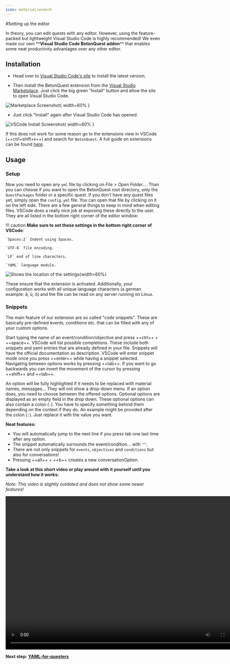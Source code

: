 ```yaml
---
icon: material/wrench
---
```

#Setting up the editor

In theory, you can edit quests with any editor. However, using the feature-packed but lightweight 
Visual Studio Code is highly recommended!
We even made our own **^^Visual Studio Code BetonQuest addon^^** 
that enables some neat productivity advantages over any other editor.

## Installation

* Head over to [Visual Studio Code's site](https://code.visualstudio.com)
  to install the latest version.

* Then install the BetonQuest extension from the
  [Visual Studio Marketplace](https://marketplace.visualstudio.com/items?itemName=BetonQuest.betonquest-code-snippets).
  Just click the big green "Install" button and allow the site to open Visual Studio Code.

![Marketplace Screenshot](../../_media/content/Tutorials/addon-marketplace.png){ width=60% }

* Just click "Install" again after Visual Studio Code has opened. 

![VSCode Install Screenshot](../../_media/content/Tutorials/addon-in-editor.png){ width=60% }
 
If this does not work for some reason go to the extensions view in VSCode (++ctrl+shift+x++) and search for `BetonQuest`.
A full guide on extensions can be found [here](https://code.visualstudio.com/docs/editor/extension-gallery).


## Usage

### Setup

Now you need to open any `yml` file by clicking on *File > Open Folder...*.
Than you can choose if you want to open the BetonQuest root directory, only the `QuestPackages` folder or a specific quest.
If you don't have any quest files yet, simply open the `config.yml` file.
You can open that file by clicking on it on the left side.
There are a few general things to keep in mind when editing files.
VSCode does a really nice job at exposing these directly to the user. They are all listed in the bottom right corner 
of the editor window:

!!! caution
    **Make sure to set these settings in the bottom right corner of VSCode**:

    `Spaces:2` Indent using Spaces. 
    
    `UTF-8` file encoding. 
    
    `LF` end of line characters. 
    
    `YAML` language module.

![Shows the location of the settings](../../_media/content/Tutorials/vscode.png){width=60%}

These ensure that the extension is activated.
Additionally, your configuration works with all unique language characters (a german example: ä, ü, ö)
and the file can be read on any server running on Linux.

### Snippets 
The main feature of our extension are so called "code snippets". These are basically pre-defined events, conditions etc.
that can be filled with any of your custom options.

Start typing the name of an event/condition/objective and press ++ctrl++ + ++space++. VSCode will list possible completions.
These include both snippets and yaml entries that are already defined in your file. Snippets will have the official 
documentation as description. 
VSCode will enter snippet mode once you press ++enter++ while having a snippet selected.
Navigating between options works by pressing ++tab++.
If you want to go backwards you can invert the movement of the cursor by pressing ++shift++ and ++tab++.

An option will be fully highlighted if it needs to be replaced with material names, messages... They will not show a drop-down menu.
If an option does, you need to choose between the offered options. Optional options are displayed as an empty field in the drop down.
These optional options can also contain a colon (`:`). You have to specify something behind them depending on the context 
if they do. An example might be provided after the colon (`:`). Just replace it with the value you want.

**Neat features:** 

* You will automatically jump to the next line if you press tab one last time after any option.
* The snippet automatically surrounds the event/condition... with `""`.
* There are not only snippets for `events`, `objectives` and `conditions` but also for conversations!
* Pressing ++alt++ + ++b++ creates a new conversationOption.


**Take a look at this short video or play around with it yourself until you understand how it works:**

*Note: This video is slightly outdated and does not show some newer features!*

<div style="text-align: center">
 <video controls loop
     src="../../../_media/content/Tutorials/VSCodeExtension.mp4"
     width="780" height="500">
 Sorry, your browser doesn't support embedded videos.
 </video>
</div>

**Next step: [YAML-for-questers](./YAML-for-questers.md)**
